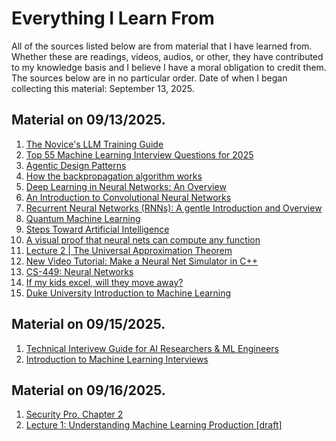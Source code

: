 # Everything I Learn From
All of the sources listed below are from material that I have learned from. Whether these are readings, videos, audios, or other, they have contributed to my knowledge basis and I believe I have a moral obligation to credit them. The sources below are in no particular order. Date of when I began collecting this material: September 13, 2025. 

## Material on 09/13/2025.
1. [The Novice's LLM Training Guide](https://rentry.org/llm-training)
2. [Top 55 Machine Learning Interview Questions for 2025](https://rentry.org/llm-training)
3. [Agentic Design Patterns](https://docs.google.com/document/d/1rsaK53T3Lg5KoGwvf8ukOUvbELRtH-V0LnOIFDxBryE/edit?tab=t.0#heading=h.pxcur8v2qagu)
4. [How the backpropagation algorithm works](http://neuralnetworksanddeeplearning.com/chap2.html)
5. [Deep Learning in Neural Networks: An Overview](https://arxiv.org/pdf/1404.7828)
6. [An Introduction to Convolutional Neural Networks](https://arxiv.org/pdf/1511.08458)
7. [Recurrent Neural Networks (RNNs): A gentle Introduction and Overview](https://arxiv.org/pdf/1912.05911)
8. [Quantum Machine Learning](https://arxiv.org/pdf/1912.05911)
9. [Steps Toward Artificial Intelligence](https://courses.csail.mit.edu/6.803/pdf/steps.pdf)
10. [A visual proof that neural nets can compute any function](http://neuralnetworksanddeeplearning.com/chap4.html)
11. [Lecture 2 | The Universal Approximation Theorem](https://www.youtube.com/watch?v=lkha188L4Gs)
12. [New Video Tutorial: Make a Neural Net Simulator in C++](https://millermattson.com/dave/?p=54)
13. [CS-449: Neural Networks](https://people.willamette.edu/~gorr/classes/cs449/intro.html)
14. [If my kids excel, will they move away?](https://jeffreybigham.com/blog/2025/where-will-my-kids-go.html)
15. [Duke University Introduction to Machine Learning](https://online.duke.edu/course/introduction-to-machine-learning/)

## Material on 09/15/2025.
1. [Technical Interivew Guide for AI Researchers & ML Engineers](https://attachments.convertkitcdnn2.com/1152607/59845259-d7c4-4e3b-bbde-477d11fedf3d/march-2025-a-guide-to-technical-interviews-for-ai-researchers-1.pdf?ck_subscriber_id=3596593631)
2. [Introduction to Machine Learning Interviews](https://huyenchip.com/ml-interviews-book/contents/1.1.1-working-in-research-vs.-workingin-production.html)

## Material on 09/16/2025.
1. [Security Pro, Chapter 2](https://www.comptia.org/en-us/certifications/security-pro/)
2. [Lecture 1: Understanding Machine Learning Production [draft]](https://docs.google.com/document/d/1VuofeF5okBATz1F7HRQmOgi5Jc4bmUiHMYjRqwF-29s/edit?tab=t.0)
